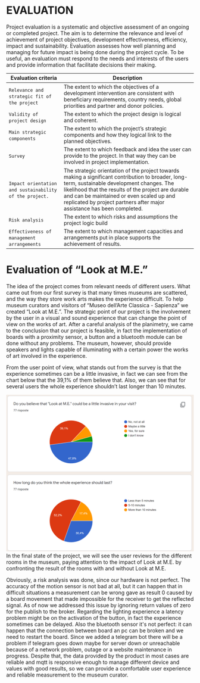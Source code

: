 # EVALUATION

Project evaluation is a systematic and objective assessment of an ongoing or completed project. The aim is to determine the relevance and level of achievement of project objectives, development effectiveness, efficiency, impact and sustainability.  Evaluation assesses how well planning and managing for future impact is being done during the project cycle. To be useful, an evaluation must respond to the needs and interests of the users and provide information that facilitate decisions their making.

|Evaluation criteria                  |Description                          |
|-----------------------------|-------------------------------|
|`Relevance and strategic fit of the project` |The extent to which the objectives of a development intervention are consistent with beneficiary requirements, country needs, global priorities and partner and donor policies.|            
|`Validity of project design  ` |The extent to which the project design is logical and coherent.|
|`Main strategic components ` |The extent to which the project’s strategic components and how they logical link to the planned objectives.|
|`Survey ` |The extent to which feedback and idea the user can provide to the project. In that way they can be involved in project implementation. |            
|`Impact orientation and sustainability of the project.` |The strategic orientation of the project towards making a significant contribution to broader, long-term, sustainable development changes. The likelihood that the results of the project are durable and can be maintained or even scaled up and replicated by project partners after major assistance has been completed.  |
|`Risk analysis ` |The extent to which risks and assumptions the project logic build |
|`Effectiveness of management arrangements ` |The extent to which management capacities and arrangements put in place supports the achievement of results. |




# Evaluation of “Look at M.E.”

The idea of the project comes from relevant needs of different users. What came out from our first survey is that many times museums are scattered, and the way they store work arts makes the experience difficult. To help museum curators and visitors of “Museo dell’Arte Classica - Sapienza” we created “Look at M.E.”.  The strategic point of our project is the involvement by the user in a visual and sound experience that can change the point of view on the works of art.  After a careful analysis of the planimetry, we came to the conclusion that our project is feasible, in fact the implementation of boards with a proximity sensor, a button and a bluetooth module can be done without any problems. The museum, however, should provide speakers and lights capable of illuminating with a certain power the works of art involved in the experience.

From the user point of view, what stands out from the survey is that the experience sometimes can be a little invasive, in fact we can see from the chart below that the 39,1% of them believe that. Also, we can see that for several users the whole experience shouldn’t last longer than 10 minutes.

![Survey](https://github.com/giovanniruocco/smartmuseum/blob/master/images/Survey.PNG)
In the final state of the project, we will see the user reviews for the different rooms in the museum, paying attention to the impact of Look at M.E. by confronting the result of the rooms with and without Look at M.E.

Obviously, a risk analysis was done, since our hardware is not perfect. The accuracy of the motion sensor is not bad at all, but it can happen that in difficult situations a measurement can be wrong gave as result 0 caused by a board movement that made impossible for the receiver to get the reflected signal. As of now we addressed this issue by ignoring return values of zero for the publish to the broker. Regarding the lighting experience a latency problem might be on the activation of the button, in fact the experience sometimes can be delayed. Also the bluetooth sensor it's not perfect: it can happen that the connection between board an pc can be broken and we need to restart the board. Since we added a telegram bot there will be a problem if telegram goes down maybe for server down or unreachable because of a network problem, outage or a website maintenance in progress. Despite that, the data provided by the product in most cases are reliable and mqtt is responsive enough to manage different device and values with good results, so we can provide a comfortable user experience and reliable measurement to the museum curator.
